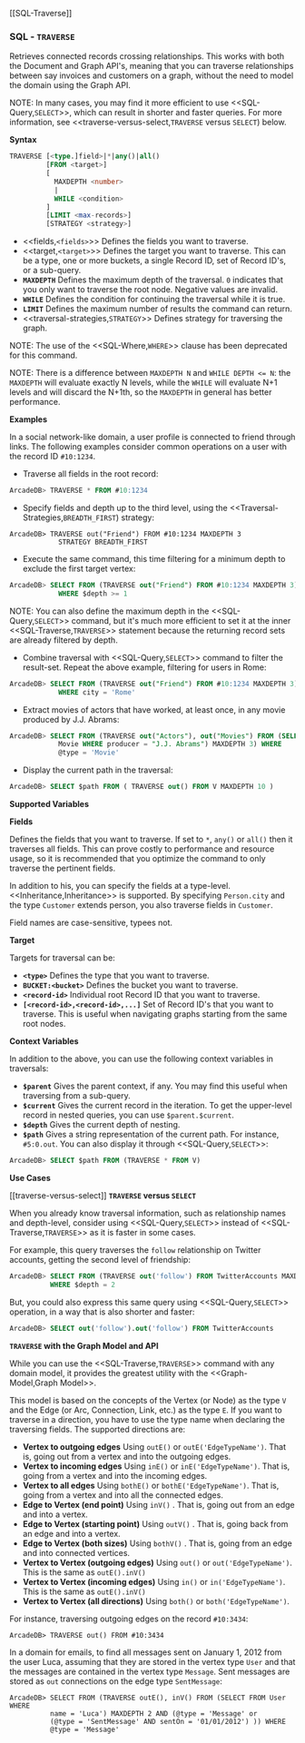 [[SQL-Traverse]]
### SQL - `TRAVERSE`

Retrieves connected records crossing relationships.  This works with both the Document and Graph API's, meaning that you can traverse relationships between say invoices and customers on a graph, without the need to model the domain using the Graph API.

NOTE: In many cases, you may find it more efficient to use <<SQL-Query,`SELECT`>>, which can result in shorter and faster queries.  For more information, see <<traverse-versus-select,`TRAVERSE` versus `SELECT`) below.

**Syntax**

```sql
TRAVERSE [<type.]field>|*|any()|all()
         [FROM <target>]
         [
           MAXDEPTH <number>
           |
           WHILE <condition> 
         ]
         [LIMIT <max-records>]
         [STRATEGY <strategy>]
```

- <<fields,`<fields>`>> Defines the fields you want to traverse.
- <<target,`<target>`>> Defines the target you want to traverse.  This can be a type, one or more buckets, a single Record ID, set of Record ID's, or a sub-query.
- **`MAXDEPTH`** Defines the maximum depth of the traversal.  `0` indicates that you only want to traverse the root node.  Negative values are invalid.
- **`WHILE`** Defines the condition for continuing the traversal while it is true.  
- **`LIMIT`** Defines the maximum number of results the command can return.
- <<traversal-strategies,`STRATEGY`>> Defines strategy for traversing the graph.

NOTE: The use of the <<SQL-Where,`WHERE`>> clause has been deprecated for this command.

NOTE: There is a difference between `MAXDEPTH N` and `WHILE DEPTH <= N`: the `MAXDEPTH` will evaluate exactly N levels, while the `WHILE` will evaluate N+1 levels and will discard the N+1th, so the `MAXDEPTH` in general has better performance.


**Examples**

In a social network-like domain, a user profile is connected to friend through links.  The following examples consider common operations on a user with the record ID `#10:1234`.

- Traverse all fields in the root record:

```sql
ArcadeDB> TRAVERSE * FROM #10:1234
```

- Specify fields and depth up to the third level, using the <<Traversal-Strategies,`BREADTH_FIRST`) strategy:

```
ArcadeDB> TRAVERSE out("Friend") FROM #10:1234 MAXDEPTH 3 
            STRATEGY BREADTH_FIRST
```

- Execute the same command, this time filtering for a minimum depth to exclude the first target vertex:

```sql
ArcadeDB> SELECT FROM (TRAVERSE out("Friend") FROM #10:1234 MAXDEPTH 3) 
            WHERE $depth >= 1
```

NOTE: You can also define the maximum depth in the <<SQL-Query,`SELECT`>> command, but it's much more efficient to set it at the inner <<SQL-Traverse,`TRAVERSE`>> statement because the returning record sets are already filtered by depth.

- Combine traversal with <<SQL-Query,`SELECT`>> command to filter the result-set.  Repeat the above example, filtering for users in Rome:

```sql
ArcadeDB> SELECT FROM (TRAVERSE out("Friend") FROM #10:1234 MAXDEPTH 3) 
            WHERE city = 'Rome'
```

- Extract movies of actors that have worked, at least once, in any movie produced by J.J. Abrams:

```sql
ArcadeDB> SELECT FROM (TRAVERSE out("Actors"), out("Movies") FROM (SELECT FROM 
            Movie WHERE producer = "J.J. Abrams") MAXDEPTH 3) WHERE 
            @type = 'Movie'
```

- Display the current path in the traversal:

```sql
ArcadeDB> SELECT $path FROM ( TRAVERSE out() FROM V MAXDEPTH 10 )
```


**Supported Variables**

**Fields**

Defines the fields that you want to traverse.  If set to `*`, `any()` or `all()` then it traverses all fields.  This can prove costly to performance and resource usage, so it is recommended that you optimize the command to only traverse the pertinent fields.

In addition to his, you can specify the fields at a type-level.  <<Inheritance,Inheritance>> is supported.  By specifying `Person.city` and the type `Customer` extends person, you also traverse fields in `Customer`.

Field names are case-sensitive, typees not.

**Target**

Targets for traversal can be:

- **`<type>`** Defines the type that you want to traverse.  
- **`BUCKET:<bucket>`** Defines the bucket you want to traverse.
- **`<record-id>`** Individual root Record ID that you want to traverse.
- **`[<record-id>,<record-id>,...]`** Set of Record ID's that you want to traverse.  This is useful when navigating graphs starting from the same root nodes.

**Context Variables**

In addition to the above, you can use the following context variables in traversals:

- **`$parent`** Gives the parent context, if any.  You may find this useful when traversing from a sub-query. 
- **`$current`** Gives the current record in the iteration.  To get the upper-level record in nested queries, you can use `$parent.$current`.
- **`$depth`** Gives the current depth of nesting.
- **`$path`** Gives a string representation of the current path.  For instance, `#5:0.out`.  You can also display it through <<SQL-Query,`SELECT`>>:

```sql
ArcadeDB> SELECT $path FROM (TRAVERSE * FROM V)
```

**Use Cases**

[[traverse-versus-select]]
**`TRAVERSE` versus `SELECT`**

When you already know traversal information, such as relationship names and depth-level, consider using <<SQL-Query,`SELECT`>> instead of <<SQL-Traverse,`TRAVERSE`>> as it is faster in some cases. 

For example, this query traverses the `follow` relationship on Twitter accounts, getting the second level of friendship:

```sql
ArcadeDB> SELECT FROM (TRAVERSE out('follow') FROM TwitterAccounts MAXDEPTH 2 )
          WHERE $depth = 2
```

But, you could also express this same query using <<SQL-Query,`SELECT`>> operation, in a way that is also shorter and faster:

```sql
ArcadeDB> SELECT out('follow').out('follow') FROM TwitterAccounts
```

**`TRAVERSE` with the Graph Model and API**

While you can use the <<SQL-Traverse,`TRAVERSE`>> command with any domain model, it provides the greatest utility with the <<Graph-Model,Graph Model>>.

This model is based on the concepts of the Vertex (or Node) as the type `V` and the Edge (or Arc, Connection, Link, etc.) as the type `E`.  If you want to traverse in a direction, you have to use the type name when declaring the traversing fields.  The supported directions are:

- **Vertex to outgoing edges**  Using `outE()` or `outE('EdgeTypeName')`.  That is, going out from a vertex and into the outgoing edges.
- **Vertex to incoming edges**  Using `inE()` or `inE('EdgeTypeName')`.  That is, going from a vertex and into the incoming edges.
- **Vertex to all edges**  Using `bothE()` or `bothE('EdgeTypeName')`.  That is, going from a vertex and into all the connected edges.
- **Edge to Vertex (end point)** Using `inV()` .  That is, going out from an edge and into a vertex.
- **Edge to Vertex (starting point)** Using `outV()` .  That is, going back from an edge and into a vertex.
- **Edge to Vertex (both sizes)** Using `bothV()` .  That is, going from an edge and into connected vertices.
- **Vertex to Vertex (outgoing edges)** Using `out()` or `out('EdgeTypeName')`. This is the same as  `outE().inV()`
- **Vertex to Vertex (incoming edges)** Using `in()` or `in('EdgeTypeName')`. This is the same as  `outE().inV()`
- **Vertex to Vertex (all directions)** Using `both()` or `both('EdgeTypeName')`. 


For instance, traversing outgoing edges on the record `#10:3434`:

```
ArcadeDB> TRAVERSE out() FROM #10:3434
```

In a domain for emails, to find all messages sent on January 1, 2012 from the user Luca, assuming that they are stored in the vertex type `User` and that the messages are contained in the vertex type `Message`.  Sent messages are stored as `out` connections on the edge type `SentMessage`:

```
ArcadeDB> SELECT FROM (TRAVERSE outE(), inV() FROM (SELECT FROM User WHERE 
          name = 'Luca') MAXDEPTH 2 AND (@type = 'Message' or 
          (@type = 'SentMessage' AND sentOn = '01/01/2012') )) WHERE 
          @type = 'Message'
```

